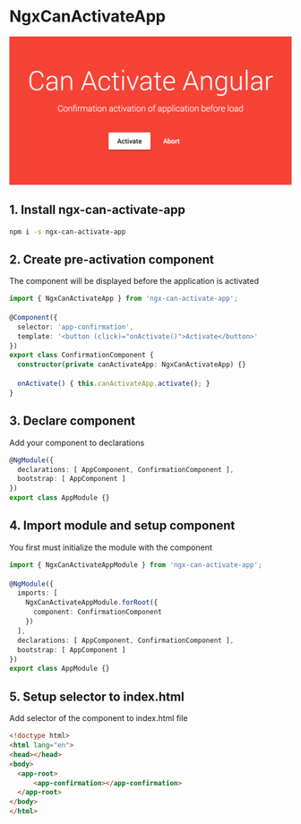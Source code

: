 # NgxCanActivateApp

[![Can Activate Angular](https://raw.githubusercontent.com/IndigoSoft/ngx-can-activate-app/master/media/preview.png)](https://ngx-can-activate-app-demo.stackblitz.io/)


## 1. Install ngx-can-activate-app

```bash
npm i -s ngx-can-activate-app
```


## 2. Create pre-activation component

The component will be displayed before the application is activated

```typescript
import { NgxCanActivateApp } from 'ngx-can-activate-app';

@Component({
  selector: 'app-confirmation',
  template: '<button (click)="onActivate()">Activate</button>'
})
export class ConfirmationComponent {
  constructor(private canActivateApp: NgxCanActivateApp) {}

  onActivate() { this.canActivateApp.activate(); }
}
```

## 3. Declare component

Add your component to declarations

```typescript
@NgModule({
  declarations: [ AppComponent, ConfirmationComponent ],
  bootstrap: [ AppComponent ]
})
export class AppModule {}
```

## 4. Import module and setup component

You first must initialize the module with the component

```typescript
import { NgxCanActivateAppModule } from 'ngx-can-activate-app';

@NgModule({
  imports: [
    NgxCanActivateAppModule.forRoot({
      component: ConfirmationComponent
    })
  ],
  declarations: [ AppComponent, ConfirmationComponent ],
  bootstrap: [ AppComponent ]
})
export class AppModule {}
```

## 5. Setup selector to index.html

Add selector of the component to index.html file

```html
<!doctype html>
<html lang="en">
<head></head>
<body>
  <app-root>
      <app-confirmation></app-confirmation>
  </app-root>
</body>
</html>
```

